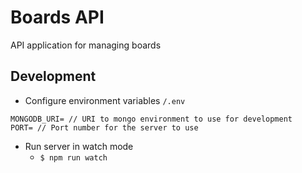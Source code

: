 # Boards API

API application for managing boards

## Development

- Configure environment variables
  `/.env`

```
MONGODB_URI= // URI to mongo environment to use for development
PORT= // Port number for the server to use
```

- Run server in watch mode
  - `$ npm run watch`

